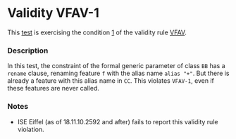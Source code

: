 # Validity VFAV-1

This [test](.) is exercising the condition [1](../Readme.md) of the validity rule [VFAV](../../vfav/Readme.md).

### Description

In this test, the constraint of the formal generic parameter of class `BB` has a `rename` clause, renaming feature `f` with the alias name `alias "+"`. But there is already a feature with this alias name in `CC`. This violates `VFAV-1`, even if these features are never called.

### Notes

* ISE Eiffel (as of 18.11.10.2592 and after) fails to report this validity rule violation.

